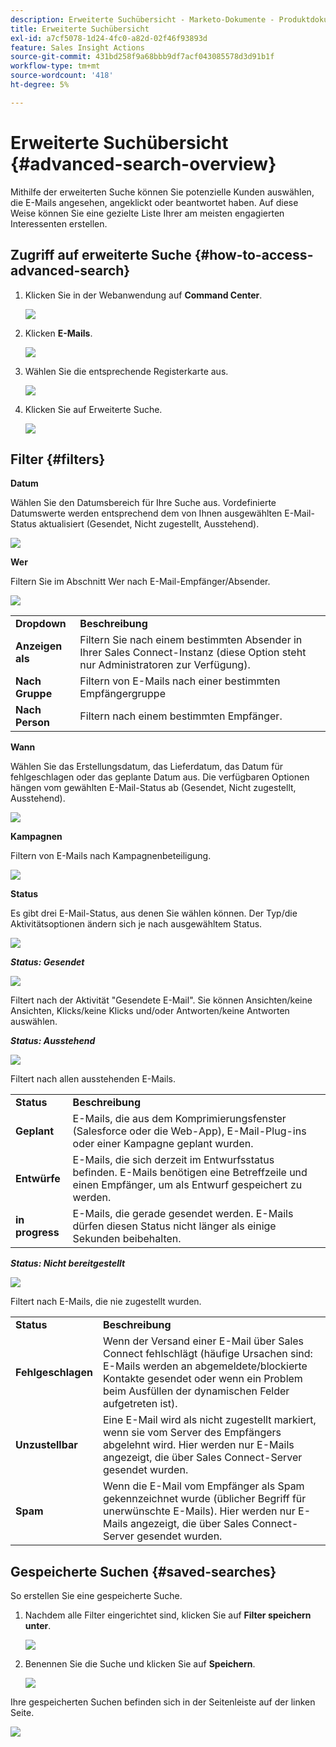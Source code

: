 ```yaml
---
description: Erweiterte Suchübersicht - Marketo-Dokumente - Produktdokumentation
title: Erweiterte Suchübersicht
exl-id: a7cf5078-1d24-4fc0-a82d-02f46f93893d
feature: Sales Insight Actions
source-git-commit: 431bd258f9a68bbb9df7acf043085578d3d91b1f
workflow-type: tm+mt
source-wordcount: '418'
ht-degree: 5%

---
```


# Erweiterte Suchübersicht {#advanced-search-overview}

Mithilfe der erweiterten Suche können Sie potenzielle Kunden auswählen, die E-Mails angesehen, angeklickt oder beantwortet haben. Auf diese Weise können Sie eine gezielte Liste Ihrer am meisten engagierten Interessenten erstellen.

## Zugriff auf erweiterte Suche {#how-to-access-advanced-search}

1. Klicken Sie in der Webanwendung auf **Command Center**.

   ![](assets/advanced-search-overview-1.png)

1. Klicken **E-Mails**.

   ![](assets/advanced-search-overview-2.png)

1. Wählen Sie die entsprechende Registerkarte aus.

   ![](assets/advanced-search-overview-3.png)

1. Klicken Sie auf Erweiterte Suche.

   ![](assets/advanced-search-overview-4.png)

## Filter {#filters}

**Datum**

Wählen Sie den Datumsbereich für Ihre Suche aus. Vordefinierte Datumswerte werden entsprechend dem von Ihnen ausgewählten E-Mail-Status aktualisiert (Gesendet, Nicht zugestellt, Ausstehend).

![](assets/advanced-search-overview-5.png)

**Wer**

Filtern Sie im Abschnitt Wer nach E-Mail-Empfänger/Absender.

![](assets/advanced-search-overview-6.png)

<table>
 <tr>
  <td><strong>Dropdown</strong></td>
  <td><strong>Beschreibung</strong></td>
 </tr>
 <tr>
  <td><strong>Anzeigen als</strong></td>
  <td>Filtern Sie nach einem bestimmten Absender in Ihrer Sales Connect-Instanz (diese Option steht nur Administratoren zur Verfügung).</td>
 </tr>
 <tr>
  <td><strong>Nach Gruppe</strong></td>
  <td>Filtern von E-Mails nach einer bestimmten Empfängergruppe</td>
 </tr>
 <tr>
  <td><strong>Nach Person</strong></td>
  <td>Filtern nach einem bestimmten Empfänger.</td>
 </tr>
</table>

**Wann**

Wählen Sie das Erstellungsdatum, das Lieferdatum, das Datum für fehlgeschlagen oder das geplante Datum aus. Die verfügbaren Optionen hängen vom gewählten E-Mail-Status ab (Gesendet, Nicht zugestellt, Ausstehend).

![](assets/advanced-search-overview-7.png)

**Kampagnen**

Filtern von E-Mails nach Kampagnenbeteiligung.

![](assets/advanced-search-overview-8.png)

**Status**

Es gibt drei E-Mail-Status, aus denen Sie wählen können. Der Typ/die Aktivitätsoptionen ändern sich je nach ausgewähltem Status.

![](assets/advanced-search-overview-9.png)

_**Status: Gesendet**_

![](assets/advanced-search-overview-10.png)

Filtert nach der Aktivität &quot;Gesendete E-Mail&quot;. Sie können Ansichten/keine Ansichten, Klicks/keine Klicks und/oder Antworten/keine Antworten auswählen.

_**Status: Ausstehend**_

![](assets/advanced-search-overview-11.png)

Filtert nach allen ausstehenden E-Mails.

<table>
 <tr>
  <td><strong>Status</strong></td>
  <td><strong>Beschreibung</strong></td>
 </tr>
 <tr>
  <td><strong>Geplant</strong></td>
  <td>E-Mails, die aus dem Komprimierungsfenster (Salesforce oder die Web-App), E-Mail-Plug-ins oder einer Kampagne geplant wurden.</td>
 </tr>
 <tr>
  <td><strong>Entwürfe</strong></td>
  <td>E-Mails, die sich derzeit im Entwurfsstatus befinden. E-Mails benötigen eine Betreffzeile und einen Empfänger, um als Entwurf gespeichert zu werden.</td>
 </tr>
 <tr>
  <td><strong>in progress</strong></td>
  <td>E-Mails, die gerade gesendet werden. E-Mails dürfen diesen Status nicht länger als einige Sekunden beibehalten.</td>
 </tr>
</table>

_**Status: Nicht bereitgestellt**_

![](assets/advanced-search-overview-12.png)

Filtert nach E-Mails, die nie zugestellt wurden.

<table>
 <tr>
  <td><strong>Status</strong></td>
  <td><strong>Beschreibung</strong></td>
 </tr>
 <tr>
  <td><strong>Fehlgeschlagen</strong></td>
  <td>Wenn der Versand einer E-Mail über Sales Connect fehlschlägt (häufige Ursachen sind: E-Mails werden an abgemeldete/blockierte Kontakte gesendet oder wenn ein Problem beim Ausfüllen der dynamischen Felder aufgetreten ist).</td>
 </tr>
 <tr>
  <td><strong>Unzustellbar</strong></td>
  <td>Eine E-Mail wird als nicht zugestellt markiert, wenn sie vom Server des Empfängers abgelehnt wird. Hier werden nur E-Mails angezeigt, die über Sales Connect-Server gesendet wurden.</td>
 </tr>
 <tr>
  <td><strong>Spam</strong></td>
  <td>Wenn die E-Mail vom Empfänger als Spam gekennzeichnet wurde (üblicher Begriff für unerwünschte E-Mails). Hier werden nur E-Mails angezeigt, die über Sales Connect-Server gesendet wurden.</td>
 </tr>
</table>

## Gespeicherte Suchen {#saved-searches}

So erstellen Sie eine gespeicherte Suche.

1. Nachdem alle Filter eingerichtet sind, klicken Sie auf **Filter speichern unter**.

   ![](assets/advanced-search-overview-13.png)

1. Benennen Sie die Suche und klicken Sie auf **Speichern**.

   ![](assets/advanced-search-overview-14.png)

Ihre gespeicherten Suchen befinden sich in der Seitenleiste auf der linken Seite.

![](assets/advanced-search-overview-15.png)
